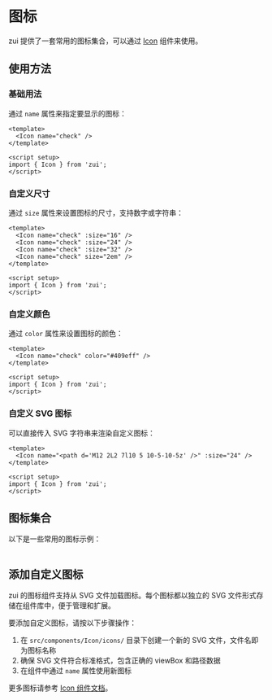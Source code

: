 # 图标

zui 提供了一套常用的图标集合，可以通过 [Icon](../components/Icon.md) 组件来使用。

<script setup>
import Icon from '../../src/components/Icon'
</script>

## 使用方法

### 基础用法

通过 `name` 属性来指定要显示的图标：

<Icon name="check" />
<Icon name="check" :size="24" />

```vue
<template>
  <Icon name="check" />
</template>

<script setup>
import { Icon } from 'zui';
</script>
```

### 自定义尺寸

通过 `size` 属性来设置图标的尺寸，支持数字或字符串：

```vue
<template>
  <Icon name="check" :size="16" />
  <Icon name="check" :size="24" />
  <Icon name="check" :size="32" />
  <Icon name="check" size="2em" />
</template>

<script setup>
import { Icon } from 'zui';
</script>
```

### 自定义颜色

通过 `color` 属性来设置图标的颜色：

```vue
<template>
  <Icon name="check" color="#409eff" />
</template>

<script setup>
import { Icon } from 'zui';
</script>
```

### 自定义 SVG 图标

可以直接传入 SVG 字符串来渲染自定义图标：

```vue
<template>
  <Icon name="<path d='M12 2L2 7l10 5 10-5-10-5z' />" :size="24" />
</template>

<script setup>
import { Icon } from 'zui';
</script>
```

## 图标集合

以下是一些常用的图标示例：

<div style="display: flex; gap: 16px; flex-wrap: wrap;">
  <Icon name="check" :size="24" />
  <Icon name="x" :size="24" />
  <Icon name="chevron-down" :size="24" />
  <Icon name="chevron-up" :size="24" />
  <Icon name="chevron-left" :size="24" />
  <Icon name="chevron-right" :size="24" />
  <Icon name="plus" :size="24" />
  <Icon name="minus" :size="24" />
  <Icon name="search" :size="24" />
  <Icon name="user" :size="24" />
  <Icon name="settings" :size="24" />
  <Icon name="home" :size="24" />
  <Icon name="heart" :size="24" />
  <Icon name="star" :size="24" />
</div>

## 添加自定义图标

zui 的图标组件支持从 SVG 文件加载图标。每个图标都以独立的 SVG 文件形式存储在组件库中，便于管理和扩展。

要添加自定义图标，请按以下步骤操作：

1. 在 `src/components/Icon/icons/` 目录下创建一个新的 SVG 文件，文件名即为图标名称
2. 确保 SVG 文件符合标准格式，包含正确的 viewBox 和路径数据
3. 在组件中通过 `name` 属性使用新图标

更多图标请参考 [Icon 组件文档](../components/Icon.md)。
